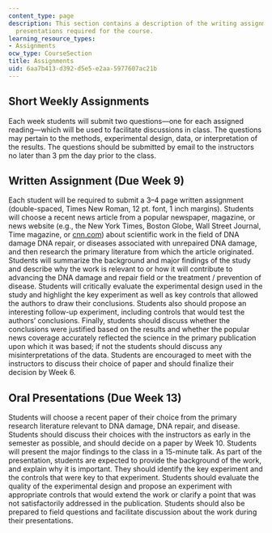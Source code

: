 ```yaml
---
content_type: page
description: This section contains a description of the writing assignments and oral
  presentations required for the course.
learning_resource_types:
- Assignments
ocw_type: CourseSection
title: Assignments
uid: 6aa7b413-d392-d5e5-e2aa-5977607ac21b
---
```


Short Weekly Assignments
------------------------

Each week students will submit two questions—one for each assigned reading—which will be used to facilitate discussions in class. The questions may pertain to the methods, experimental design, data, or interpretation of the results. The questions should be submitted by email to the instructors no later than 3 pm the day prior to the class.

Written Assignment (Due Week 9)
-------------------------------

Each student will be required to submit a 3–4 page written assignment (double-spaced, Times New Roman, 12 pt. font, 1 inch margins). Students will choose a recent news article from a popular newspaper, magazine, or news website (e.g., the New York Times, Boston Globe, Wall Street Journal, Time magazine, or [cnn.com](http://edition.cnn.com/)) about scientific work in the field of DNA damage DNA repair, or diseases associated with unrepaired DNA damage, and then research the primary literature from which the article originated. Students will summarize the background and major findings of the study and describe why the work is relevant to or how it will contribute to advancing the DNA damage and repair field or the treatment / prevention of disease. Students will critically evaluate the experimental design used in the study and highlight the key experiment as well as key controls that allowed the authors to draw their conclusions. Students also should propose an interesting follow-up experiment, including controls that would test the authors’ conclusions. Finally, students should discuss whether the conclusions were justified based on the results and whether the popular news coverage accurately reflected the science in the primary publication upon which it was based; if not the students should discuss any misinterpretations of the data. Students are encouraged to meet with the instructors to discuss their choice of paper and should finalize their decision by Week 6.

Oral Presentations (Due Week 13)
--------------------------------

Students will choose a recent paper of their choice from the primary research literature relevant to DNA damage, DNA repair, and disease. Students should discuss their choices with the instructors as early in the semester as possible, and should decide on a paper by Week 10. Students will present the major findings to the class in a 15-minute talk. As part of the presentation, students are expected to provide the background of the work, and explain why it is important. They should identify the key experiment and the controls that were key to that experiment. Students should evaluate the quality of the experimental design and propose an experiment with appropriate controls that would extend the work or clarify a point that was not satisfactorily addressed in the publication. Students should also be prepared to field questions and facilitate discussion about the work during their presentations.
